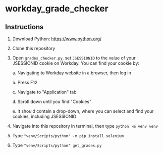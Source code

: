 # workday_grade_checker
## Instructions
1. Download Python: https://www.python.org/
2. Clone this repository
3. Open `grades_checker.py`, set `JSESSIONID` to the value of your JSESSIONID cookie on Workday. You can find your cookie by:

    a. Navigating to Workday website in a browser, then log in
  
    b. Press F12
  
    c. Navigate to "Application" tab
  
    d. Scroll down until you find "Cookies"
  
    e. It should contain a drop-down, where you can select and find your cookies, including JSESSIONID
5. Navigate into this repository in terminal, then type `python -m venv venv`
6. Type `"venv/Scripts/python" -m pip install selenium`
7. Type `"venv/Scripts/python" get_grades.py`
